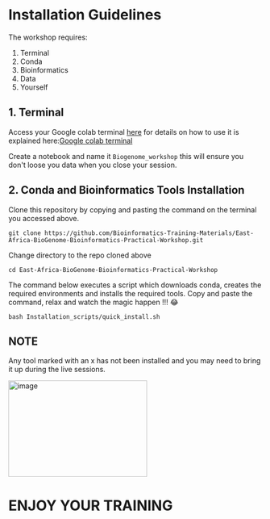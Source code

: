 # Installation Guidelines

The workshop requires:
1. Terminal
2. Conda
3. Bioinformatics
5. Data
6. Yourself

## 1. Terminal

Access your Google colab terminal [here](https://colab.research.google.com/) for details on how to use it is explained here:[Google colab terminal](https://youtu.be/pvUU3eVPU5U)

Create a notebook and name it `Biogenome_workshop` this will ensure you don't loose you data when you close your session.

## 2. Conda and Bioinformatics Tools Installation

Clone this repository by copying and pasting the command on the terminal you accessed above.

```
git clone https://github.com/Bioinformatics-Training-Materials/East-Africa-BioGenome-Bioinformatics-Practical-Workshop.git
```
Change directory to the repo cloned above

```
cd East-Africa-BioGenome-Bioinformatics-Practical-Workshop
```
The command below executes a script which downloads conda, creates the required environments and installs the required tools. Copy and paste the command, relax and watch the magic happen !!! 😂

```
bash Installation_scripts/quick_install.sh
```

## NOTE

Any tool marked with an x has not been installed and you may need to bring it up during the live sessions.

<img width="275" height="191" alt="image" src="https://github.com/user-attachments/assets/6a9a6f5f-34d7-4f54-b567-384181112eac" />

# ENJOY YOUR TRAINING





